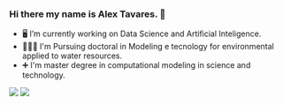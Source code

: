 ### Hi there my name is Alex Tavares. 👋

- 🖥️ I’m currently working on Data Science and Artificial Inteligence.
- 👨🏽‍🏫 I'm Pursuing doctoral in Modeling e tecnology for environmental applied to water resources.
- ➕ I'm master degree in computational modeling in science and technology.

 <!-- [![Readme Card](https://github-readme-stats.vercel.app/api?username=altasilva&include=all_commits-true)](https://github.com/altasilva/github-readme-stats) -->

 
<div> 
  <a href="https://www.linkedin.com/in/altasilva" target="_blank"><img src="https://img.shields.io/badge/-LinkedIn-%230077B5?style=for-the-badge&logo=linkedin&logoColor=white" target="_blank"></a> 
 <a href="http://lattes.cnpq.br/0338039617412951" target="_blank"><img src="https://img.shields.io/badge/-LinkedIn-%230077B5?style=for-the-badge&logo=linkedin&logoColor=white" target="_blank"></a> 
</div>


